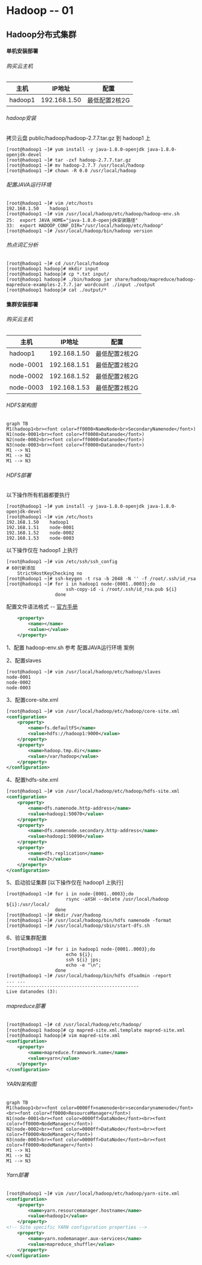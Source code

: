 # Hadoop -- 01

## Hadoop分布式集群

#### 单机安装部署

###### 购买云主机 

| 主机    | IP地址       | 配置          |
| ------- | ------------ | ------------- |
| hadoop1 | 192.168.1.50 | 最低配置2核2G |

###### hadoop安装

拷贝云盘 public/hadoop/hadoop-2.7.7.tar.gz 到 hadoop1 上

```shell
[root@hadoop1 ~]# yum install -y java-1.8.0-openjdk java-1.8.0-openjdk-devel
[root@hadoop1 ~]# tar -zxf hadoop-2.7.7.tar.gz
[root@hadoop1 ~]# mv hadoop-2.7.7 /usr/local/hadoop
[root@hadoop1 ~]# chown -R 0.0 /usr/local/hadoop
```

###### 配置JAVA运行环境

```shell
[root@hadoop1 ~]# vim /etc/hosts
192.168.1.50	hadoop1
[root@hadoop1 ~]# vim /usr/local/hadoop/etc/hadoop/hadoop-env.sh
25:  export JAVA_HOME="java-1.8.0-openjdk安装路径"
33:  export HADOOP_CONF_DIR="/usr/local/hadoop/etc/hadoop"
[root@hadoop1 ~]# /usr/local/hadoop/bin/hadoop version
```

###### 热点词汇分析

```shell
[root@hadoop1 ~]# cd /usr/local/hadoop
[root@hadoop1 hadoop]# mkdir input
[root@hadoop1 hadoop]# cp *.txt input/
[root@hadoop1 hadoop]# ./bin/hadoop jar share/hadoop/mapreduce/hadoop-mapreduce-examples-2.7.7.jar wordcount ./input ./output
[root@hadoop1 hadoop]# cat ./output/*
```

#### 集群安装部署

###### 购买云主机 

| 主机      | IP地址       | 配置          |
| --------- | ------------ | ------------- |
| hadoop1   | 192.168.1.50 | 最低配置2核2G |
| node-0001 | 192.168.1.51 | 最低配置2核2G |
| node-0002 | 192.168.1.52 | 最低配置2核2G |
| node-0003 | 192.168.1.53 | 最低配置2核2G |

###### HDFS架构图

```mermaid
graph TB
M1(hadoop1<br><font color=ff0000>NameNode<br>SecondaryNamenode</font>) 
N1(node-0001<br><font color=ff0000>Datanode</font>)
N2(node-0002<br><font color=ff0000>Datanode</font>)
N3(node-0003<br><font color=ff0000>Datanode</font>)
M1 --> N1
M1 --> N2
M1 --> N3
```

###### HDFS部署

以下操作所有机器都要执行

```shell
[root@hadoop1 ~]# yum install -y java-1.8.0-openjdk java-1.8.0-openjdk-devel
[root@hadoop1 ~]# vim /etc/hosts
192.168.1.50	hadoop1
192.168.1.51	node-0001
192.168.1.52	node-0002
192.168.1.53	node-0003
```

以下操作仅在 hadoop1 上执行

```shell
[root@hadoop1 ~]# vim /etc/ssh/ssh_config
# 60行新添加
	StrictHostKeyChecking no
[root@hadoop1 ~]# ssh-keygen -t rsa -b 2048 -N '' -f /root/.ssh/id_rsa
[root@hadoop1 ~]# for i in hadoop1 node-{0001..0003};do
                      ssh-copy-id -i /root/.ssh/id_rsa.pub ${i}
                  done
```

配置文件语法格式 -- [官方手册](http://hadoop.apache.org/docs/r2.7.7/)

```xml
    <property>
        <name></name>
        <value></value>
    </property>
```

1、配置 hadoop-env.sh 参考 配置JAVA运行环境 案例

2、配置slaves

```shell
[root@hadoop1 ~]# vim /usr/local/hadoop/etc/hadoop/slaves
node-0001
node-0002
node-0003
```

3、配置core-site.xml

```xml
[root@hadoop1 ~]# vim /usr/local/hadoop/etc/hadoop/core-site.xml
<configuration>
    <property>
        <name>fs.defaultFS</name>
        <value>hdfs://hadoop1:9000</value>
    </property>
    <property>
        <name>hadoop.tmp.dir</name>
        <value>/var/hadoop</value>
    </property>
</configuration>
```

4、配置hdfs-site.xml

```xml
[root@hadoop1 ~]# vim /usr/local/hadoop/etc/hadoop/hdfs-site.xml
<configuration>
    <property>
        <name>dfs.namenode.http-address</name>
        <value>hadoop1:50070</value>
    </property>
    <property>
        <name>dfs.namenode.secondary.http-address</name>
        <value>hadoop1:50090</value>
    </property>
    <property>
        <name>dfs.replication</name>
        <value>2</value>
    </property>
</configuration>
```

5、启动验证集群 [以下操作仅在 hadoop1 上执行]

```shell
[root@hadoop1 ~]# for i in node-{0001..0003};do
                      rsync -aXSH --delete /usr/local/hadoop ${i}:/usr/local/
                  done
[root@hadoop1 ~]# mkdir /var/hadoop
[root@hadoop1 ~]# /usr/local/hadoop/bin/hdfs namenode -format
[root@hadoop1 ~]# /usr/local/hadoop/sbin/start-dfs.sh
```

6、验证集群配置

```shell
[root@hadoop1 ~]# for i in hadoop1 node-{0001..0003};do  
                      echo ${i}; 
                      ssh ${i} jps; 
                      echo -e "\n"; 
                  done
[root@hadoop1 ~]# /usr/local/hadoop/bin/hdfs dfsadmin -report
... ...
-------------------------------------------------
Live datanodes (3):
```

###### mapreduce部署

```xml
[root@hadoop1 ~]# cd /usr/local/hadoop/etc/hadoop/
[root@hadoop1 hadoop]# cp mapred-site.xml.template mapred-site.xml
[root@hadoop1 hadoop]# vim mapred-site.xml
<configuration>
    <property>
        <name>mapreduce.framework.name</name>
        <value>yarn</value>
    </property>
</configuration>
```

###### YARN架构图

```mermaid
graph TB
M1(hadoop1<br><font color=0000ff>namenode<br>secondarynamenode</font><br><font color=ff0000>ResourceManager</font>) 
N1(node-0001<br><font color=0000ff>DataNode</font><br><font color=ff0000>NodeManager</font>)
N2(node-0002<br><font color=0000ff>DataNode</font><br><font color=ff0000>NodeManager</font>)
N3(node-0003<br><font color=0000ff>DataNode</font><br><font color=ff0000>NodeManager</font>)
M1 --> N1
M1 --> N2
M1 --> N3
```

###### Yarn部署

```xml
[root@hadoop1 ~]# vim /usr/local/hadoop/etc/hadoop/yarn-site.xml
<configuration>
    <property>
        <name>yarn.resourcemanager.hostname</name>
        <value>hadoop1</value>
    </property>
<!-- Site specific YARN configuration properties -->
    <property>
        <name>yarn.nodemanager.aux-services</name>
        <value>mapreduce_shuffle</value>
    </property>
</configuration>
```

